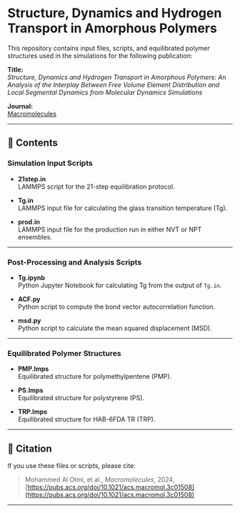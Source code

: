 # Structure, Dynamics and Hydrogen Transport in Amorphous Polymers

This repository contains input files, scripts, and equilibrated polymer structures used in the simulations for the following publication:

**Title:**  
*Structure, Dynamics and Hydrogen Transport in Amorphous Polymers: An Analysis of the Interplay Between Free Volume Element Distribution and Local Segmental Dynamics from Molecular Dynamics Simulations*

**Journal:**  
[Macromolecules](https://pubs.acs.org/doi/10.1021/acs.macromol.3c01508)

---

## 📂 Contents

### Simulation Input Scripts

- **21step.in**  
  LAMMPS script for the 21-step equilibration protocol.

- **Tg.in**  
  LAMMPS input file for calculating the glass transition temperature (Tg).

- **prod.in**  
  LAMMPS input file for the production run in either NVT or NPT ensembles.

---

### Post-Processing and Analysis Scripts

- **Tg.ipynb**  
  Python Jupyter Notebook for calculating Tg from the output of `Tg.in`.

- **ACF.py**  
  Python script to compute the bond vector autocorrelation function.

- **msd.py**  
  Python script to calculate the mean squared displacement (MSD).

---

### Equilibrated Polymer Structures

- **PMP.lmps**  
  Equilibrated structure for polymethylpentene (PMP).

- **PS.lmps**  
  Equilibrated structure for polystyrene (PS).

- **TRP.lmps**  
  Equilibrated structure for HAB-6FDA TR (TRP).

---

## 📑 Citation

If you use these files or scripts, please cite:

> Mohammed Al Otmi, et al., *Macromolecules*, 2024, [https://pubs.acs.org/doi/10.1021/acs.macromol.3c01508](https://pubs.acs.org/doi/10.1021/acs.macromol.3c01508)

---

